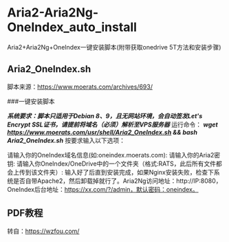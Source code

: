 # Aria2-Aria2Ng-OneIndex_auto_install
Aria2+Aria2Ng+OneIndex一键安装脚本(附带获取onedrive 5T方法和安装步骤)

## Aria2_OneIndex.sh
脚本来源：https://www.moerats.com/archives/693/

###一键安装脚本

***系统要求：脚本只适用于Debian 8、9，且无网站环境，会自动签发Let's Encrypt SSL证书，请提前将域名（必须）解析至VPS服务器***
运行命令：
***wget https://www.moerats.com/usr/shell/Aria2_OneIndex.sh && bash Aria2_OneIndex.sh***
按要求输入以下选项：

请输入你的OneIndex域名信息(如:oneindex.moerats.com):
请输入你的Aria2密钥:
请输入你OneIndex/OneDrive中的一个文件夹（格式:RATS，此后所有文件都会上传到该文件夹）:
输入好了后直到安装完成，如果Nginx安装失败，检查下系统是否自带Apache2，然后卸载掉就行了。Aria2Ng访问地址：http://IP:8080，OneIndex后台地址：https://xx.com/?/admin，默认密码：oneindex。

## PDF教程
转自：https://wzfou.com/
